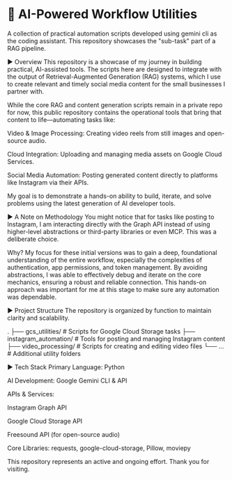 # 🤖 AI-Powered Workflow Utilities

A collection of practical automation scripts developed using gemini cli as the coding assistant. This repository showcases the "sub-task" part of a RAG pipeline.

► Overview
This repository is a showcase of my journey in building practical, AI-assisted tools. The scripts here are designed to integrate with the output of Retrieval-Augmented Generation (RAG) systems, which I use to create relevant and timely social media content for the small businesses I partner with.

While the core RAG and content generation scripts remain in a private repo for now, this public repository contains the operational tools that bring that content to life—automating tasks like:

Video & Image Processing: Creating video reels from still images and open-source audio.

Cloud Integration: Uploading and managing media assets on Google Cloud Services.

Social Media Automation: Posting generated content directly to platforms like Instagram via their APIs.

My goal is to demonstrate a hands-on ability to build, iterate, and solve problems using the latest generation of AI developer tools.

► A Note on Methodology
You might notice that for tasks like posting to Instagram, I am interacting directly with the Graph API instead of using higher-level abstractions or third-party libraries or even MCP. This was a deliberate choice.

Why? My focus for these initial versions was to gain a deep, foundational understanding of the entire workflow, especially the complexities of authentication, app permissions, and token management. By avoiding abstractions, I was able to effectively debug and iterate on the core mechanics, ensuring a robust and reliable connection. This hands-on approach was important for me at this stage to make sure any automation was dependable.

► Project Structure
The repository is organized by function to maintain clarity and scalability.

.
├── gcs_utilities/       # Scripts for Google Cloud Storage tasks
├── instagram_automation/  # Tools for posting and managing Instagram content
├── video_processing/      # Scripts for creating and editing video files
└── ...                    # Additional utility folders

► Tech Stack
Primary Language: Python

AI Development: Google Gemini CLI & API

APIs & Services:

Instagram Graph API

Google Cloud Storage API

Freesound API (for open-source audio)

Core Libraries: requests, google-cloud-storage, Pillow, moviepy

This repository represents an active and ongoing effort. Thank you for visiting.
